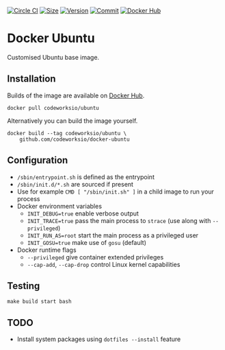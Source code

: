 [![Circle CI](https://circleci.com/gh/codeworksio/docker-ubuntu.svg?style=shield "CircleCI")](https://circleci.com/gh/codeworksio/docker-ubuntu)&nbsp;[![Size](https://images.microbadger.com/badges/image/codeworksio/ubuntu.svg)](http://microbadger.com/images/codeworksio/ubuntu)&nbsp;[![Version](https://images.microbadger.com/badges/version/codeworksio/ubuntu.svg)](http://microbadger.com/images/codeworksio/ubuntu)&nbsp;[![Commit](https://images.microbadger.com/badges/commit/codeworksio/ubuntu.svg)](http://microbadger.com/images/codeworksio/ubuntu)&nbsp;[![Docker Hub](https://img.shields.io/docker/pulls/codeworksio/ubuntu.svg)](https://hub.docker.com/r/codeworksio/ubuntu/)

Docker Ubuntu
=============

Customised Ubuntu base image.

Installation
------------

Builds of the image are available on [Docker Hub](https://hub.docker.com/r/codeworksio/ubuntu/).

    docker pull codeworksio/ubuntu

Alternatively you can build the image yourself.

    docker build --tag codeworksio/ubuntu \
        github.com/codeworksio/docker-ubuntu

Configuration
-------------

* `/sbin/entrypoint.sh` is defined as the entrypoint
* `/sbin/init.d/*.sh` are sourced if present
* Use for example `CMD [ "/sbin/init.sh" ]` in a child image to run your process
* Docker environment variables
    - `INIT_DEBUG=true` enable verbose output
    - `INIT_TRACE=true` pass the main process to `strace` (use along with `--privileged`)
    - `INIT_RUN_AS=root` start the main process as a privileged user
    - `INIT_GOSU=true` make use of `gosu` (default)
* Docker runtime flags
    - `--privileged` give container extended privileges
    - `--cap-add`, `--cap-drop` control Linux kernel capabilities

Testing
-------

    make build start bash

TODO
----

* Install system packages using `dotfiles --install` feature
